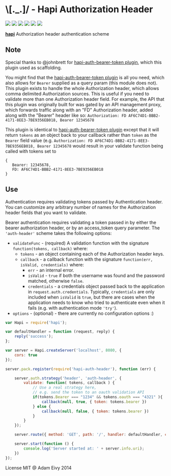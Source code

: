 # \\[._.]/ - Hapi Authorization Header

[![](http://img.shields.io/gratipay/antic.svg?style=flat)](https://gratipay.com/antic)
[![](http://img.shields.io/npm/dm/hapi-auth-header.svg?style=flat)](https://www.npmjs.org/package/hapi-auth-header)
[![](http://img.shields.io/npm/v/hapi-auth-header.svg?style=flat)](https://www.npmjs.org/package/hapi-auth-header)
[![](http://img.shields.io/codeclimate/github/atomantic/hapi-auth-header.svg?style=flat)](https://codeclimate.com/github/atomantic/hapi-auth-header)
[![](http://img.shields.io/codeclimate/coverage/github/atomantic/hapi-auth-header.svg?style=flat)](https://codeclimate.com/github/atomantic/hapi-auth-header)
[![](http://img.shields.io/travis/atomantic/hapi-auth-header.svg?style=flat)](https://travis-ci.org/atomantic/hapi-auth-header)

[**hapi**](https://github.com/spumko/hapi) Authorization header authentication scheme

## Note

Special thanks to @johnbrett for [hapi-auth-bearer-token plugin](https://www.npmjs.org/package/hapi-auth-bearer-token), which this plugin used as scaffolding.

You might find that the [hapi-auth-bearer-token plugin](https://www.npmjs.org/package/hapi-auth-bearer-token) is all you need, which also allows for `Bearer` supplied as a query param (this module does not). This plugin exists to handle the whole Authorization header, which allows comma delimited Authorization sources. This is useful if you need to validate more than one Authorization header field. For example, the API that this plugin was originally built for was gated by an API management proxy, which forwards traffic along with an "FD" Authorization header, added along with the "Bearer" header like so: `Authorization: FD AF6C74D1-BBB2-4171-8EE3-7BE9356EB018, Bearer 12345678`

This plugin is identical to [hapi-auth-bearer-token plugin](https://www.npmjs.org/package/hapi-auth-bearer-token) except that it will return `tokens` as an object back to your callback rather than `token` as the `Bearer` field value (e.g. `Authorization: FD AF6C74D1-BBB2-4171-8EE3-7BE9356EB018, Bearer 12345678` would result in your validate function being called with tokens set to
```
{
   Bearer: 12345678,
   FD: AF6C74D1-BBB2-4171-8EE3-7BE9356EB018
}
```

## Use
Authentication requires validating tokens passed by Authentication header. You can customize any arbitrary number of names for the Authorization header fields that you want to validate.

Bearer authentication requires validating a token passed in by either the bearer authorization header, or by an access_token query parameter. The `'auth-header'` scheme takes the following options:

- `validateFunc` - (required) A validation function with the signature `function(tokens, callback)` where:
    - `tokens` - an object containing each of the Authorization header keys.
    - `callback` - a callback function with the signature `function(err, isValid, credentials)` where:
        - `err` - an internal error.
        - `isValid` - `true` if both the username was found and the password matched, otherwise `false`.
        - `credentials` - a credentials object passed back to the application in `request.auth.credentials`. Typically, `credentials` are only
          included when `isValid` is `true`, but there are cases when the application needs to know who tried to authenticate even when it fails
          (e.g. with authentication mode `'try'`).
- `options` - (optional) - there are currently no configuration options :)

```javascript
var Hapi = require('hapi');

var defaultHandler = function (request, reply) {
    reply('success');
};

var server = Hapi.createServer('localhost', 8080, {
    cors: true
});

server.pack.register(require('hapi-auth-header'), function (err) {

    server.auth.strategy('header', 'auth-header', {
        validate: function( tokens, callback ) {
            // Use a real strategy here,
            // e.g. send the token to an oauth validation API
            if(tokens.Bearer === "1234" && tokens.oauth === "4321" ){
                callback(null, true, { token: tokens.bearer })
            } else {
                callback(null, false, { token: tokens.bearer })
            }
        }
    });

    server.route({ method: 'GET', path: '/', handler: defaultHandler, config: { auth: 'header' } });

    server.start(function () {
        console.log('Server started at: ' + server.info.uri);
    })
});
```

License MIT @ Adam Eivy 2014

